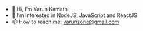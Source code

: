 - 👋 Hi, I’m Varun Kamath
- 👀 I’m interested in NodeJS, JavaScript and ReactJS
- 📫 How to reach me: varunzone@gmail.com

<!---
CaptainVarun/CaptainVarun is a ✨ special ✨ repository because its `README.md` (this file) appears on your GitHub profile.
You can click the Preview link to take a look at your changes.

- 🌱 I’m currently learning ...
- 💞️ I’m looking to collaborate on ...
--->
